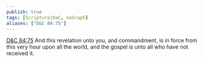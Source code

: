 ```yaml
---
publish: true
tags: [Scripture/DaC, noGraph]
aliases: ["D&C 84:75"]
---
```

[D&C 84:75](https://churchofjesuschrist.org/study/scriptures/dc-testament/dc/84?lang=eng&id=p75#p75) And this revelation unto you, and commandment, is in force from this very hour upon all the world, and the gospel is unto all who have not received it.
